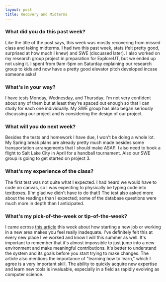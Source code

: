 ```yaml
---
layout: post
title: Recovery and Midterms
---
```


### What did you do this past week?
Like the title of the post says, this week was mostly recovering from missed class and taking midterms. I had two this past week, stats (felt pretty good, surprised at how much I knew) and SWE (discussed later). I also worked on my research group project in preparation for ExploreUT, but we ended up not using it. I spent from 9am-5pm on Saturday explaining our research group to kids and now have a pretty good elevator pitch developed incase someone asks!

### What's in your way?
I have tests Monday, Wednesday, and Thursday. I'm not very confident about any of them but at least they're spaced out enough so that I can study for each one individually. My SWE group has also began seriously discussing our project and is considering the design of our project.

### What will you do next week?
Besides the tests and homework I have due, I won't be doing a whole lot. My Spring break plans are already pretty much made besides some transportation arrangements that I should make ASAP. I also need to book a flight to Salt Lake City in April for a handball tournament. Also our SWE group is going to get started on project 3.

### What's my experience of the class?
The first test was not quite what I expected. I had heard we would have to code on canvas, so I was expecting to physically be typing code into textboxes. (I'm glad we didn't have to do that!) The test also asked more about the readings than I expected; some of the database questions were much more in depth than I anticipated.

### What's my pick-of-the-week or tip-of-the-week?
I came across [this article](https://codewithoutrules.com/2017/03/05/failing-at-your-new-job/) this week about how starting a new job or working in a new area makes you feel really inadequate. I've definitely felt this at every new place I've worked and know I will this summer as well. It's important to remember that it's almost impossible to just jump into a new environment and make meaningful contributions. It's better to understand the system and its goals before you start trying to make changes.
The article also mentions the importance of "learning how to learn," which I agree is a very important skill. The ability to quickly acquire new expertise and learn new tools is invaluable, especially in a field as rapidly evolving as computer science.
